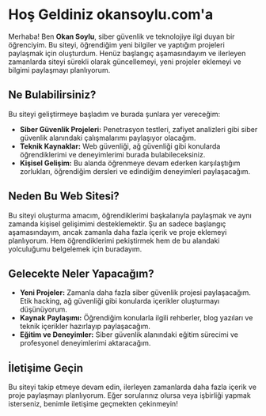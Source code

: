 # Hoş Geldiniz **okansoylu.com**'a

Merhaba! Ben **Okan Soylu**, siber güvenlik ve teknolojiye ilgi duyan bir öğrenciyim. Bu siteyi, öğrendiğim yeni bilgiler ve yaptığım projeleri paylaşmak için oluşturdum. Henüz başlangıç aşamasındayım ve ilerleyen zamanlarda siteyi sürekli olarak güncellemeyi, yeni projeler eklemeyi ve bilgimi paylaşmayı planlıyorum.

## Ne Bulabilirsiniz?

Bu siteyi geliştirmeye başladım ve burada şunlara yer vereceğim:

- **Siber Güvenlik Projeleri:** Penetrasyon testleri, zafiyet analizleri gibi siber güvenlik alanındaki çalışmalarımı paylaşıyor olacağım.
- **Teknik Kaynaklar:** Web güvenliği, ağ güvenliği gibi konularda öğrendiklerimi ve deneyimlerimi burada bulabileceksiniz.
- **Kişisel Gelişim:** Bu alanda öğrenmeye devam ederken karşılaştığım zorlukları, öğrendiğim dersleri ve edindiğim deneyimleri paylaşacağım.

## Neden Bu Web Sitesi?

Bu siteyi oluşturma amacım, öğrendiklerimi başkalarıyla paylaşmak ve aynı zamanda kişisel gelişimimi desteklemektir. Şu an sadece başlangıç aşamasındayım, ancak zamanla daha fazla içerik ve proje eklemeyi planlıyorum. Hem öğrendiklerimi pekiştirmek hem de bu alandaki yolculuğumu belgelemek için buradayım.

## Gelecekte Neler Yapacağım?

- **Yeni Projeler:** Zamanla daha fazla siber güvenlik projesi paylaşacağım. Etik hacking, ağ güvenliği gibi konularda içerikler oluşturmayı düşünüyorum.
- **Kaynak Paylaşımı:** Öğrendiğim konularla ilgili rehberler, blog yazıları ve teknik içerikler hazırlayıp paylaşacağım.
- **Eğitim ve Deneyimler:** Siber güvenlik alanındaki eğitim sürecimi ve profesyonel deneyimlerimi aktaracağım.

## İletişime Geçin

Bu siteyi takip etmeye devam edin, ilerleyen zamanlarda daha fazla içerik ve proje paylaşmayı planlıyorum. Eğer sorularınız olursa veya işbirliği yapmak isterseniz, benimle iletişime geçmekten çekinmeyin!
